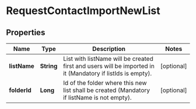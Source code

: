
# RequestContactImportNewList

## Properties
Name | Type | Description | Notes
------------ | ------------- | ------------- | -------------
**listName** | **String** | List with listName will be created first and users will be imported in it (Mandatory if listIds is empty). |  [optional]
**folderId** | **Long** | Id of the folder where this new list shall be created (Mandatory if listName is not empty). |  [optional]



